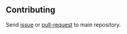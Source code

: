 
## Contributing

Send [issue](https://github.com/suin/php/issues) or [pull-request](https://github.com/suin/php/pulls) to main repository.
